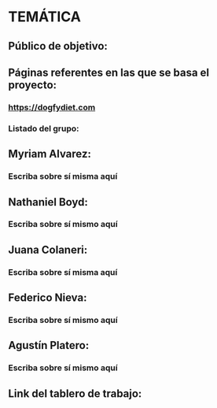 # TEMÁTICA


## Público de objetivo: 


## Páginas referentes en las que se basa el proyecto: 
### https://dogfydiet.com


### Listado del grupo:

## Myriam Alvarez:
### Escriba sobre sí misma aquí

## Nathaniel Boyd:
### Escriba sobre sí mismo aquí

## Juana Colaneri:
### Escriba sobre sí misma aquí

## Federico Nieva:
### Escriba sobre sí mismo aquí

## Agustín Platero:
### Escriba sobre sí mismo aquí

## Link del tablero de trabajo:










